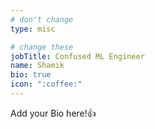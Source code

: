 ```yaml
---
# don't change
type: misc

# change these
jobTitle: Confused ML Engineer
name: Shamik
bio: true
icon: ":coffee:"
---
```


Add your Bio here!:+1: